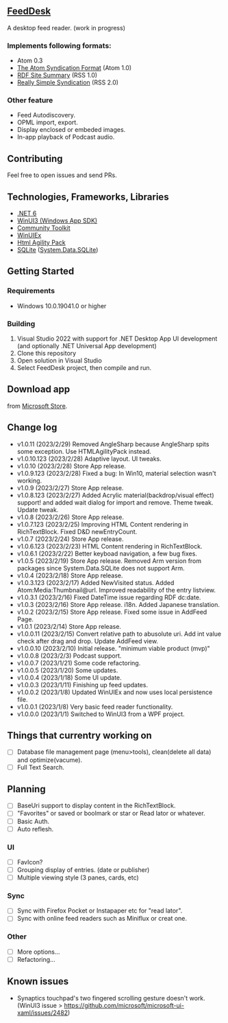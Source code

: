 ﻿
## [FeedDesk](https://torum.github.io/BlogWrite/FeedDesk/)
A desktop feed reader. (work in progress) 

### Implements following formats:  

* Atom 0.3
* [The Atom Syndication Format](https://tools.ietf.org/html/rfc4287) (Atom 1.0)
* [RDF Site Summary](https://www.w3.org/2001/09/rdfprimer/rss.html) (RSS 1.0)
* [Really Simple Syndication](https://validator.w3.org/feed/docs/rss2.html) (RSS 2.0)

### Other feature
* Feed Autodiscovery.
* OPML import, export.
* Display enclosed or embeded images.
* In-app playback of Podcast audio.

## Contributing
Feel free to open issues and send PRs. 

## Technologies, Frameworks, Libraries
* [.NET 6](https://github.com/dotnet/runtime)  
* [WinUI3 (Windows App SDK)](https://github.com/microsoft/WindowsAppSDK) 
* [Community Toolkit](https://github.com/CommunityToolkit) 
* [WinUIEx](https://github.com/dotMorten/WinUIEx)
* [Html Agility Pack](https://github.com/zzzprojects/html-agility-pack)
* [SQLite](https://github.com/sqlite/sqlite) ([System.Data.SQLite](https://system.data.sqlite.org/index.html/doc/trunk/www/index.wiki))

## Getting Started

### Requirements
* Windows 10.0.19041.0 or higher

### Building
1. Visual Studio 2022 with support for .NET Desktop App UI development (and optionally .NET Universal App development)
2. Clone this repository
3. Open solution in Visual Studio
4. Select FeedDesk project, then compile and run.

## Download app
from [Microsoft Store](https://www.microsoft.com/store/apps/9PGDGKFSV6L9).

## Change log
* v1.0.11  (2023/2/29)
 Removed AngleSharp because AngleSharp spits some exception. Use HTMLAgilityPack instead.
* v1.0.10.123 (2023/2/28)
 Adaptive layout. UI tweaks.
* v1.0.10 (2023/2/28)
 Store App release. 
* v1.0.9.123 (2023/2/28)
 Fixed a bug: In Win10, material selection wasn't working.
* v1.0.9 (2023/2/27)
 Store App release. 
* v1.0.8.123 (2023/2/27)
 Added Acrylic material(backdrop/visual effect) support! and added wait dialog for import and remove. Theme tweak. Update tweak.
* v1.0.8 (2023/2/26)
 Store App release. 
* v1.0.7.123 (2023/2/25)
 Improving HTML Content rendering in RichTextBlock. Fixed D&D newEntryCount.
* v1.0.7 (2023/2/24)
 Store App release. 
* v1.0.6.123 (2023/2/23)
 HTML Content rendering in RichTextBlock.
* v1.0.6.1 (2023/2/22)
 Better keyboad navigation, a few bug fixes.
* v1.0.5 (2023/2/19)
 Store App release. 
 Removed Arm version from packages since System.Data.SQLite does not support Arm.
* v1.0.4 (2023/2/18)
 Store App release.
* v1.0.3.123 (2023/2/17)
 Added NewVisited status. Added Atom:Media:Thumbnail@url. Improved readability of the entry listview.
* v1.0.3.1 (2023/2/16)
 Fixed DateTime issue regarding RDF dc:date.
* v1.0.3 (2023/2/16)
 Store App release. i18n. Added Japanese translation.
* v1.0.2 (2023/2/15)
 Store App release. Fixed some issue in AddFeed Page.
* v1.0.1 (2023/2/14)
 Store App release.
* v1.0.0.11 (2023/2/15)
 Convert relative path to abusolute uri.
 Add int value check after drag and drop.
 Update AddFeed view.
* v1.0.0.10 (2023/2/10)
 Initial release. "minimum viable product (mvp)"
* v1.0.0.8 (2023/2/3)
 Podcast support.
* v1.0.0.7 (2023/1/21)
 Some code refactoring.
* v1.0.0.5 (2023/1/20)
 Some updates.
* v1.0.0.4 (2023/1/18)
 Some UI update.
* v1.0.0.3 (2023/1/11)
 Finishing up feed updates.
* v1.0.0.2 (2023/1/8) 
 Updated WinUIEx and now uses local persistence file.
* v1.0.0.1 (2023/1/8) 
 Very basic feed reader functionality. 
* v1.0.0.0 (2023/1/1) 
 Switched to WinUI3 from a WPF project. 

## Things that currentry working on

- [ ] Database file management page (menu>tools), clean(delete all data) and optimize(vacume).
- [ ] Full Text Search.

## Planning

- [ ] BaseUri support to display content in the RichTextBlock.
- [ ] "Favorites" or saved or boolmark or star or Read lator or whatever.
- [ ] Basic Auth.
- [ ] Auto reflesh.

### UI
- [ ] FavIcon? 
- [ ] Grouping display of entries. (date or publisher)
- [ ] Multiple viewing style (3 panes, cards, etc)

### Sync 
- [ ] Sync with Firefox Pocket or Instapaper etc for "read lator".
- [ ] Sync with online feed readers such as Miniflux or creat one.

### Other
- [ ] More options...
- [ ] Refactoring...

## Known issues
* Synaptics touchpad's two fingered scrolling gesture doesn't work. (WinUI3 issue > https://github.com/microsoft/microsoft-ui-xaml/issues/2482)



